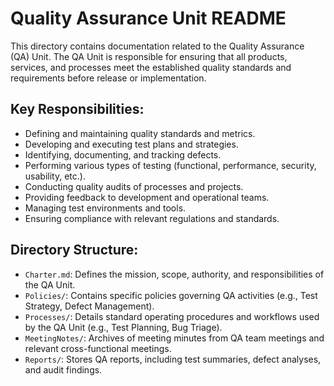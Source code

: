 # Quality Assurance Unit README

This directory contains documentation related to the Quality Assurance (QA) Unit. The QA Unit is responsible for ensuring that all products, services, and processes meet the established quality standards and requirements before release or implementation.

## Key Responsibilities:

*   Defining and maintaining quality standards and metrics.
*   Developing and executing test plans and strategies.
*   Identifying, documenting, and tracking defects.
*   Performing various types of testing (functional, performance, security, usability, etc.).
*   Conducting quality audits of processes and projects.
*   Providing feedback to development and operational teams.
*   Managing test environments and tools.
*   Ensuring compliance with relevant regulations and standards.

## Directory Structure:

*   `Charter.md`: Defines the mission, scope, authority, and responsibilities of the QA Unit.
*   `Policies/`: Contains specific policies governing QA activities (e.g., Test Strategy, Defect Management).
*   `Processes/`: Details standard operating procedures and workflows used by the QA Unit (e.g., Test Planning, Bug Triage).
*   `MeetingNotes/`: Archives of meeting minutes from QA team meetings and relevant cross-functional meetings.
*   `Reports/`: Stores QA reports, including test summaries, defect analyses, and audit findings.
